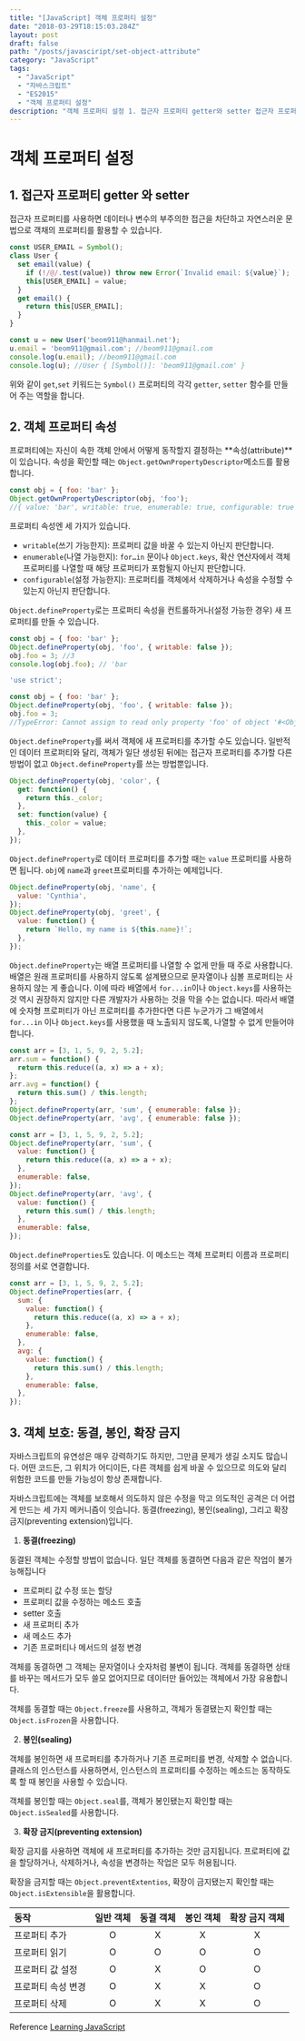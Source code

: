 ```yaml
---
title: "[JavaScript] 객체 프로퍼티 설정"
date: "2018-03-29T18:15:03.284Z"
layout: post
draft: false
path: "/posts/javasciript/set-object-attribute"
category: "JavaScript"
tags:
  - "JavaScript"
  - "자바스크립트"
  - "ES2015"
  - "객체 프로퍼티 설정"
description: "객체 프로퍼티 설정 1. 접근자 프로퍼티 getter와 setter 접근자 프로퍼티를 사용하면 데이터나 변수의 부주의한 접근을 차단하고 자연스러운 문법으로 객채의 프로퍼티를 활용할 수 있습니다."
---
```


# 객체 프로퍼티 설정

## 1. 접근자 프로퍼티 getter 와 setter

접근자 프로퍼티를 사용하면 데이터나 변수의 부주의한 접근을 차단하고 자연스러운 문법으로 객채의 프로퍼티를 활용할 수 있습니다.

```javascript
const USER_EMAIL = Symbol();
class User {
  set email(value) {
    if (!/@/.test(value)) throw new Error(`Invalid email: ${value}`);
    this[USER_EMAIL] = value;
  }
  get email() {
    return this[USER_EMAIL];
  }
}

const u = new User('beom911@hanmail.net');
u.email = 'beom911@gmail.com'; //beom911@gmail.com
console.log(u.email); //beom911@gmail.com
console.log(u); //User { [Symbol()]: 'beom911@gmail.com' }
```

위와 같이 `get`,`set` 키워드는 `Symbol()` 프로퍼티의 각각 `getter`, `setter` 함수를 만들어 주는 역할을 합니다.

## 2. 객체 프로퍼티 속성

프로퍼티에는 자신이 속한 객체 안에서 어떻게 동작할지 결정하는 **속성(attribute)**이 있습니다. 속성을 확인할 때는 `Object.getOwnPropertyDescriptor`메소드를 활용합니다.

```javascript
const obj = { foo: 'bar' };
Object.getOwnPropertyDescriptor(obj, 'foo');
//{ value: 'bar', writable: true, enumerable: true, configurable: true }
```

프로퍼티 속성엔 세 가지가 있습니다.

* `writable`(쓰기 가능한지): 프로퍼티 값을 바꿀 수 있는지 아닌지 판단합니다.
* `enumerable`(나열 가능한지): `for…in` 문이나 `Object.keys`, 확산 연산자에서 객체 프로퍼티를 나열할 때 해당 프로퍼티가 포함될지 아닌지 판단합니다.
* `configurable`(설정 가능한지): 프로퍼티를 객체에서 삭제하거나 속성을 수정할 수 있는지 아닌지 판단합니다.

`Object.defineProperty`로는 프로퍼티 속성을 컨트롤하거나(설정 가능한 경우) 새 프로퍼티를 만들 수 있습니다.

```javascript
const obj = { foo: 'bar' };
Object.defineProperty(obj, 'foo', { writable: false });
obj.foo = 3; //3
console.log(obj.foo); // 'bar
```

```javascript
'use strict';

const obj = { foo: 'bar' };
Object.defineProperty(obj, 'foo', { writable: false });
obj.foo = 3;
//TypeError: Cannot assign to read only property 'foo' of object '#<Object>'
```

`Object.defineProperty`를 써서 객체에 새 프로퍼티를 추가할 수도 있습니다. 일반적인 데이터 프로퍼티와 달리, 객체가 일단 생성된 뒤에는 접근자 프로퍼티를 추가할 다른 방법이 없고 `Object.defineProperty`를 쓰는 방법뿐입니다.

```javascript
Object.defineProperty(obj, 'color', {
  get: function() {
    return this._color;
  },
  set: function(value) {
    this._color = value;
  },
});
```

`Object.defineProperty`로 데이터 프로퍼티를 추가할 때는 `value` 프로퍼티를 사용하면 됩니다. `obj`에 `name`과 `greet`프로퍼티를 추가하는 예제입니다.

```javascript
Object.defineProperty(obj, 'name', {
  value: 'Cynthia',
});
Object.defineProperty(obj, 'greet', {
  value: function() {
    return `Hello, my name is ${this.name}!`;
  },
});
```

`Object.defineProperty`는 배열 프로퍼티를 나열할 수 없게 만들 때 주로 사용합니다. 배열은 원래 프로퍼티를 사용하지 않도록 설계됐으므로 문자열이나 심볼 프로퍼티는 사용하지 않는 게 좋습니다. 이에 따라 배열에서 `for...in`이나 `Object.keys`를 사용하는 것 역시 권장하지 않지만 다른 개발자가 사용하는 것을 막을 수는 없습니다. 따라서 배열에 숫자형 프로퍼티가 아닌 프로퍼티를 추가한다면 다른 누군가가 그 배열에서 `for...in` 이나 `Object.keys`를 사용했을 때 노출되지 않도록, 나열할 수 없게 만들어야 합니다.

```javascript
const arr = [3, 1, 5, 9, 2, 5.2];
arr.sum = function() {
  return this.reduce((a, x) => a + x);
};
arr.avg = function() {
  return this.sum() / this.length;
};
Object.defineProperty(arr, 'sum', { enumerable: false });
Object.defineProperty(arr, 'avg', { enumerable: false });
```

```javascript
const arr = [3, 1, 5, 9, 2, 5.2];
Object.defineProperty(arr, 'sum', {
  value: function() {
    return this.reduce((a, x) => a + x);
  },
  enumerable: false,
});
Object.defineProperty(arr, 'avg', {
  value: function() {
    return this.sum() / this.length;
  },
  enumerable: false,
});
```

`Object.defineProperties`도 있습니다. 이 메소드는 객체 프로퍼티 이름과 프로퍼티 정의를 서로 연결합니다.

```javascript
const arr = [3, 1, 5, 9, 2, 5.2];
Object.defineProperties(arr, {
  sum: {
    value: function() {
      return this.reduce((a, x) => a + x);
    },
    enumerable: false,
  },
  avg: {
    value: function() {
      return this.sum() / this.length;
    },
    enumerable: false,
  },
});
```

## 3. 객체 보호: 동결, 봉인, 확장 금지

자바스크립트의 유연성은 매우 강력하기도 하지만, 그만큼 문제가 생길 소지도 많습니다. 어떤 코드든, 그 위치가 어디이든, 다른 객체를 쉽게 바꿀 수 있으므로 의도와 달리 위험한 코드를 만들 가능성이 항상 존재합니다.

자바스크립트에는 객체를 보호해서 의도하지 않은 수정을 막고 의도적인 공격은 더 어렵게 만드는 세 가지 메커니즘이 잇습니다. 동결(freezing), 봉인(sealing), 그리고 확장 금지(preventing extension)입니다.

1.  **동결(freezing)**

동결된 객체는 수정할 방법이 없습니다. 일단 객체를 동결하면 다음과 같은 작업이 불가능해집니다

* 프로퍼티 값 수정 또는 할당
* 프로퍼티 값을 수정하는 메소드 호출
* setter 호출
* 새 프로퍼티 추가
* 새 메소드 추가
* 기존 프로퍼티나 메서드의 설정 변경

객체를 동결하면 그 객체는 문자열이나 숫자처럼 불변이 됩니다. 객체를 동결하면 상태를 바꾸는 메서드가 모두 쓸모 없어지므로 데이터만 들어있는 객체에서 가장 유용합니다.

객체를 동결할 때는 `Object.freeze`를 사용하고, 객체가 동결됐는지 확인할 때는 `Object.isFrozen`을 사용합니다.

2.  **봉인(sealing)**

객체를 봉인하면 새 프로퍼티를 추가하거나 기존 프로퍼티를 변경, 삭제할 수 없습니다. 클래스의 인스턴스를 사용하면서, 인스턴스의 프로퍼티를 수정하는 메소드는 동작하도록 할 때 봉인을 사용할 수 있습니다.

객체를 봉인할 때는 `Object.seal`를, 객체가 봉인됐는지 확인할 때는 `Object.isSealed`를 사용합니다.

3.  **확장 금지(preventing extension)**

확장 금지를 사용하면 객체에 새 프로퍼티를 추가하는 것만 금지됩니다. 프로퍼티에 값을 할당하거나, 삭제하거나, 속성을 변경하는 작업은 모두 허용됩니다.

확장을 금지할 때는 `Object.preventExtentios`, 확장이 금지됐는지 확인할 때는 `Object.isExtensible`을 활용합니다.

| 동작               | 일반 객체 | 동결 객체 | 봉인 객체 | 확장 금지 객체 |
| :----------------- | :-------: | :-------: | :-------: | :------------: |
| 프로퍼티 추가      |     O     |     X     |     X     |       X        |
| 프로퍼티 읽기      |     O     |     O     |     O     |       O        |
| 프로퍼티 값 설정   |     O     |     X     |     O     |       O        |
| 프로퍼티 속성 변경 |     O     |     X     |     X     |       O        |
| 프로퍼티 삭제      |     O     |     X     |     X     |       O        |

Reference [Learning JavaScript](http://www.hanbit.co.kr/store/books/look.php?p_code=B2328850940)
